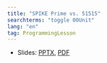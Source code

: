 ```yaml
---
title: "SPIKE Prime vs. 51515"
searchterms: "toggle 00Unit"
lang: "en"
tag: ProgrammingLesson
---
```

 <ul>
 <li class="ng-binding">Slides:
 <a href="ProgrammingLessons/SPvs51515.pptx">PPTX</a>,
 <a href="ProgrammingLessons/SP51515.pdf">PDF</a>
 </li>
 </ul>
